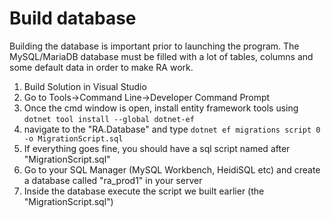 # Build database
Building the database is important prior to launching the program. The MySQL/MariaDB database must be filled with a lot of tables, columns and some default data in order to make RA work.

1. Build Solution in Visual Studio
2. Go to Tools->Command Line->Developer Command Prompt
3. Once the cmd window is open, install entity framework tools using `dotnet tool install --global dotnet-ef`
4. navigate to the "RA.Database" and type `dotnet ef migrations script 0 -o MigrationScript.sql`
5. If everything goes fine, you should have a sql script named after "MigrationScript.sql"
6. Go to your SQL Manager (MySQL Workbench, HeidiSQL etc) and create a database called "ra_prod1" in your server
7. Inside the database execute the script we built earlier (the "MigrationScript.sql")
   
